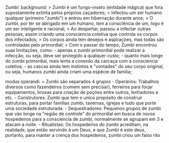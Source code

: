 Zumbi:
background:
    > Zumbi é um fungo-inseto (entidade mágica) que fora supostamente extinta pelos próprios caçadores;
    > Infectou um ser humano qualquer (primeiro "zumbi") e entrou em hibernação durante anos;
    > O zumbi, por ter se abrigado em um humano, tem a consciência de um, logo é um ser inteligente e racional;
    > Ao despertar, passou a infectar outras pessoas, assim criando uma consciencia coletiva que controla os corpos dos infectados;
    > Os corpos ainda tem desejos e aspirações, mas todas são controladas pelo primordial;
    > Com o passar do tempo, Zumbi encontrou suas limitações, como:
        - apenas o zumbi primordial pode realizar a infecção, ou seja, deve ser protegido a qualquer custo;
        - quanto mais longe do zumbi primordial, mais lenta a conexão da carcaça com a consciencia coletiva;
        - as cascas ainda tem instintos e "vontades" do seu corpo original, ou seja, humanos zumbi ainda criam uma espécie de família;

modus operandi:
    > Zumbi são separados 4 grupos
        - Operários:
            Trabalhos diversos como fazendeiros (comem sem precisar), ferreiros para forjar equipamentos,
            bruxas para criação de poções entre outros, lenhadores e etc.
        - Construtores:
            Zumbi que tem o unico propósito de construir estruturas, para portar familias zumbi,
            tavernas,  igrejas e tudo que porte uma sociedade estruturada.
        - Sequestradores:
            Pequenos grupos de zumbi que vão longe na "região de controle" do primordial em busca de novos hospedeiros
            para a consciencia de zumbi, normalmente se agrupam em 3 e atacam a noite.
        - Ritualistas:
            Os hospedeiros do zumbi acreditam, na realidade, que estão servindo à um Deus, e que Zumbi é este deus,
            portanto, para manter a crença dos hospedeiros, zumbi criou um falso rito 